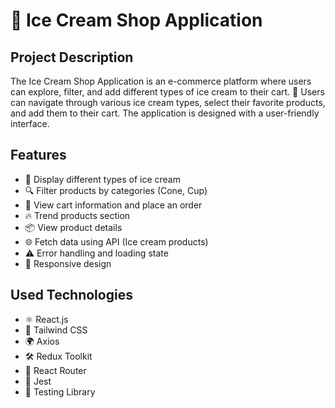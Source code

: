 # 🍦 Ice Cream Shop Application

## Project Description

The Ice Cream Shop Application is an e-commerce platform where users can explore, filter, and add different types of ice cream to their cart. 🍨 Users can navigate through various ice cream types, select their favorite products, and add them to their cart. The application is designed with a user-friendly interface.

## Features

- 🍦 Display different types of ice cream
- 🔍 Filter products by categories (Cone, Cup)
- 🛒 View cart information and place an order
- 🔥 Trend products section
- 📦 View product details
- 🌐 Fetch data using API (Ice cream products)
- ⚠️ Error handling and loading state
- 📱 Responsive design

## Used Technologies

- ⚛️ React.js
- 🎨 Tailwind CSS
- 🌍 Axios
- 🛠️ Redux Toolkit
- 🔗 React Router
- 🧪 Jest
- 🧰 Testing Library


